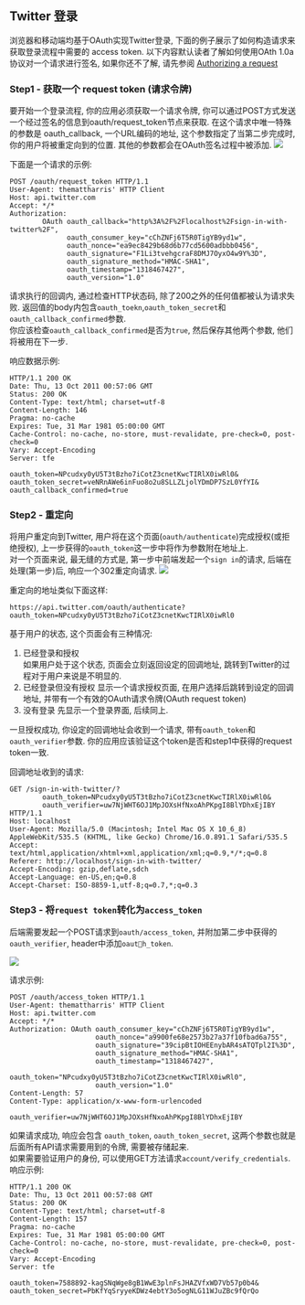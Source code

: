 ## Twitter 登录
浏览器和移动端均基于OAuth实现Twitter登录, 下面的例子展示了如何构造请求来获取登录流程中需要的 access token.
以下内容默认读者了解如何使用OAth 1.0a 协议对一个请求进行签名, 如果你还不了解, 请先参阅 [Authorizing a request](https://dev.twitter.com/oauth/overview/authorizing-requests)

### Step1 - 获取一个 request token (请求令牌)
要开始一个登录流程, 你的应用必须获取一个请求令牌, 你可以通过POST方式发送一个经过签名的信息到oauth/request_token节点来获取.
在这个请求中唯一特殊的参数是 oauth_callback, 一个URL编码的地址, 这个参数指定了当第二步完成时, 你的用户将被重定向到的位置. 其他的参数都会在OAuth签名过程中被添加.
![](https://g.twimg.com/dev/sites/default/files/images_documentation/sign-in-oauth-1_0.png)

下面是一个请求的示例:
```
POST /oauth/request_token HTTP/1.1
User-Agent: themattharris' HTTP Client
Host: api.twitter.com
Accept: */*
Authorization:
        OAuth oauth_callback="http%3A%2F%2Flocalhost%2Fsign-in-with-twitter%2F",
              oauth_consumer_key="cChZNFj6T5R0TigYB9yd1w",
              oauth_nonce="ea9ec8429b68d6b77cd5600adbbb0456",
              oauth_signature="F1Li3tvehgcraF8DMJ7OyxO4w9Y%3D",
              oauth_signature_method="HMAC-SHA1",
              oauth_timestamp="1318467427",
              oauth_version="1.0"
```
请求执行的回调内, 通过检查HTTP状态码, 除了200之外的任何值都被认为请求失败. 返回值的body内包含`oauth_toekn`,`oauth_token_secret`和`oauth_callback_confirmed`参数.  
你应该检查`oauth_callback_confirmed`是否为`true`, 然后保存其他两个参数, 他们将被用在下一步.

响应数据示例:
```
HTTP/1.1 200 OK
Date: Thu, 13 Oct 2011 00:57:06 GMT
Status: 200 OK
Content-Type: text/html; charset=utf-8
Content-Length: 146
Pragma: no-cache
Expires: Tue, 31 Mar 1981 05:00:00 GMT
Cache-Control: no-cache, no-store, must-revalidate, pre-check=0, post-check=0
Vary: Accept-Encoding
Server: tfe

oauth_token=NPcudxy0yU5T3tBzho7iCotZ3cnetKwcTIRlX0iwRl0&
oauth_token_secret=veNRnAWe6inFuo8o2u8SLLZLjolYDmDP7SzL0YfYI&
oauth_callback_confirmed=true
```

### Step2 - 重定向
将用户重定向到Twitter, 用户将在这个页面(`oauth/authenticate`)完成授权(或拒绝授权), 上一步获得的`oauth_token`这一步中将作为参数附在地址上.  
对一个页面来说, 最无缝的方式是, 第一步中前端发起一个`sign in`的请求, 后端在处理(第一步)后, 响应一个302重定向请求.
![](https://g.twimg.com/dev/sites/default/files/images_documentation/sign-in-oauth-2_0.png)

重定向的地址类似下面这样:
```
https://api.twitter.com/oauth/authenticate?oauth_token=NPcudxy0yU5T3tBzho7iCotZ3cnetKwcTIRlX0iwRl0
```
基于用户的状态, 这个页面会有三种情况:  
1. 已经登录和授权  
    如果用户处于这个状态, 页面会立刻返回设定的回调地址, 跳转到Twitter的过程对于用户来说是不明显的.
2. 已经登录但没有授权
    显示一个请求授权页面, 在用户选择后跳转到设定的回调地址, 并带有一个有效的OAuth请求令牌(OAuth request token)
3. 没有登录
    先显示一个登录界面, 后续同上.

一旦授权成功, 你设定的回调地址会收到一个请求, 带有`oauth_token`和`oauth_verifier`参数. 你的应用应该验证这个token是否和step1中获得的request token一致.

回调地址收到的请求:
```
GET /sign-in-with-twitter/?
        oauth_token=NPcudxy0yU5T3tBzho7iCotZ3cnetKwcTIRlX0iwRl0&
        oauth_verifier=uw7NjWHT6OJ1MpJOXsHfNxoAhPKpgI8BlYDhxEjIBY HTTP/1.1
Host: localhost
User-Agent: Mozilla/5.0 (Macintosh; Intel Mac OS X 10_6_8) AppleWebKit/535.5 (KHTML, like Gecko) Chrome/16.0.891.1 Safari/535.5
Accept: text/html,application/xhtml+xml,application/xml;q=0.9,*/*;q=0.8
Referer: http://localhost/sign-in-with-twitter/
Accept-Encoding: gzip,deflate,sdch
Accept-Language: en-US,en;q=0.8
Accept-Charset: ISO-8859-1,utf-8;q=0.7,*;q=0.3
```

### Step3 - 将`request token`转化为`access_token`  
后端需要发起一个POST请求到`oauth/access_token`, 并附加第二步中获得的`oauth_verifier`, header中添加`oauth_token`.

![](https://g.twimg.com/dev/sites/default/files/images_documentation/sign-in-oauth-3_0.png)

请求示例: 
```
POST /oauth/access_token HTTP/1.1
User-Agent: themattharris' HTTP Client
Host: api.twitter.com
Accept: */*
Authorization: OAuth oauth_consumer_key="cChZNFj6T5R0TigYB9yd1w",
                     oauth_nonce="a9900fe68e2573b27a37f10fbad6a755",
                     oauth_signature="39cipBtIOHEEnybAR4sATQTpl2I%3D",
                     oauth_signature_method="HMAC-SHA1",
                     oauth_timestamp="1318467427",
                     oauth_token="NPcudxy0yU5T3tBzho7iCotZ3cnetKwcTIRlX0iwRl0",
                     oauth_version="1.0"
Content-Length: 57
Content-Type: application/x-www-form-urlencoded

oauth_verifier=uw7NjWHT6OJ1MpJOXsHfNxoAhPKpgI8BlYDhxEjIBY
```
如果请求成功, 响应会包含 `oauth_token`, `oauth_token_secret`, 这两个参数也就是后面所有API请求需要用到的令牌, 需要被存储起来.  
如果需要验证用户的身份, 可以使用GET方法请求`account/verify_credentials`.  
响应示例:
```
HTTP/1.1 200 OK
Date: Thu, 13 Oct 2011 00:57:08 GMT
Status: 200 OK
Content-Type: text/html; charset=utf-8
Content-Length: 157
Pragma: no-cache
Expires: Tue, 31 Mar 1981 05:00:00 GMT
Cache-Control: no-cache, no-store, must-revalidate, pre-check=0, post-check=0
Vary: Accept-Encoding
Server: tfe

oauth_token=7588892-kagSNqWge8gB1WwE3plnFsJHAZVfxWD7Vb57p0b4&
oauth_token_secret=PbKfYqSryyeKDWz4ebtY3o5ogNLG11WJuZBc9fQrQo
```